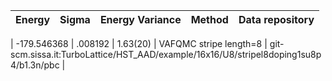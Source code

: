 |       Energy          |  Sigma          | Energy Variance  |  Method                                                          | Data repository                |
| ----------------------| ----------------| -----------------|------------------------------------------------------------------|------------------------------- |

|   -179.546368   |   .008192   |    1.63(20)   | VAFQMC stripe length=8 | git-scm.sissa.it:TurboLattice/HST_AAD/example/16x16/U8/stripel8doping1su8p4/b1.3n/pbc |
